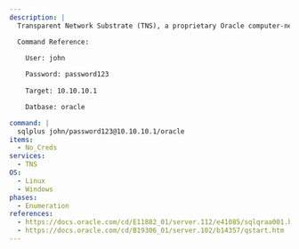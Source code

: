 ```yaml
---
description: |
  Transparent Network Substrate (TNS), a proprietary Oracle computer-networking technology, supports homogeneous peer-to-peer connectivity on top of other networking technologies such as TCP/IP, SDP and named pipes. TNS operates mainly for connecting to Oracle databases. SQLPlus is an interactive and batch query tool that is installed with every Oracle Database installation. The following command logs in to the target Oracle database.

  Command Reference:
    
    User: john

    Password: password123
    
    Target: 10.10.10.1

    Datbase: oracle

command: |
  sqlplus john/password123@10.10.10.1/oracle
items:
  - No_Creds
services:
  - TNS
OS:
  - Linux
  - Windows
phases:
  - Enumeration
references:
  - https://docs.oracle.com/cd/E11882_01/server.112/e41085/sqlqraa001.htm#SQLQR985
  - https://docs.oracle.com/cd/B19306_01/server.102/b14357/qstart.htm
---
```

